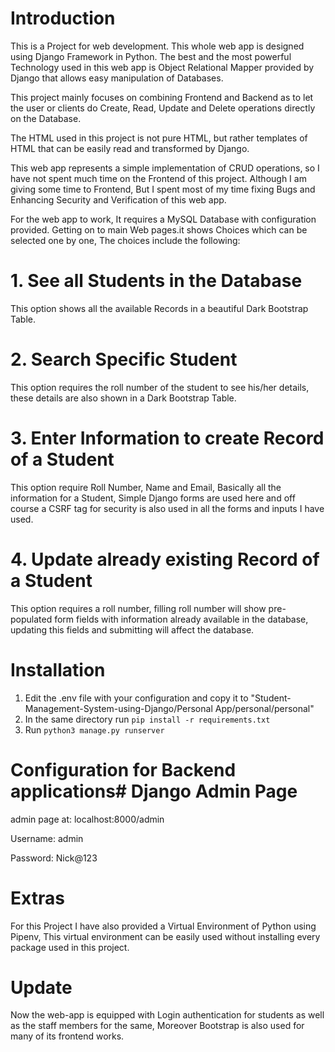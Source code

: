 # Introduction
This is a Project for web development. This whole web app is designed using Django Framework in Python. The best and the most powerful Technology used in this web app is Object Relational Mapper provided by Django that allows easy manipulation of Databases.
 
This project mainly focuses on combining Frontend and Backend as to let the user or clients do Create, Read, Update and Delete operations directly on the Database.
 
The HTML used in this project is not pure HTML, but rather templates of HTML that can be easily read and transformed by Django.
 
This web app represents a simple implementation of CRUD operations, so I have not spent much time on the Frontend of this project.
Although I am giving some time to Frontend, But I spent most of my time fixing Bugs and Enhancing Security and Verification of this web app.
 
For the web app to work, It requires a MySQL Database with configuration provided. Getting on to main Web pages.it shows Choices which can be selected one by one, The choices include the following:
 
# 1. See all Students in the Database
This option shows all the available Records in a beautiful Dark Bootstrap Table.
 
# 2. Search Specific Student
This option requires the roll number of the student to see his/her details, these details are also shown in a Dark Bootstrap Table.
 
# 3. Enter Information to create Record of a Student
This option require Roll Number, Name and Email, Basically all the information for a Student, Simple Django forms are used here and off course a CSRF tag for security is also used in all the forms and inputs I have used.
 
# 4. Update already existing Record of a Student
This option requires a roll number, filling roll number will show pre-populated form fields with information already available in the database, updating this fields and submitting will affect the database.
 

# Installation
1. Edit the .env file with your configuration and copy it to "Student-Management-System-using-Django/Personal App/personal/personal"
2. In the same directory run `pip install -r requirements.txt`
3. Run `python3 manage.py runserver `

# Configuration for Backend applications# Django Admin Page

admin page at: localhost:8000/admin

Username: admin

Password: Nick@123
 
 
 
# Extras
For this Project I have also provided a Virtual Environment of Python using Pipenv, This virtual environment can be easily used without installing every package used in this project.

# Update

Now the web-app is equipped with Login authentication for students as well as the staff members for the same, Moreover Bootstrap is also used for many of its frontend works.